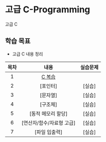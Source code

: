 # 고급 C-Programming
고급 C

## 학습 목표
- 고급 C 내용 정리

| 목차 | 내용 | 실습문제 |
|:---:|:---:|:---:|
| 1 |  [C 복습](https://github.com/kyeong-hyeok/Lecture/tree/main/C/C%20%EB%B3%B5%EC%8A%B5) |
| 2 | [포인터] | [실습] |
| 3 | [문자열] | [실습] |
| 4 | [구조체] | [실습] |
| 5 | [동적 메모리 할당] | [실습] |
| 6 | [연산자/함수/자료형 고급] | [실습] |
| 7 | [파일 입출력] | [실습] |
